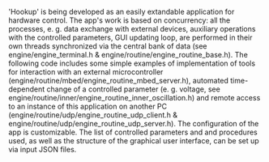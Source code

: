 'Hookup' is being developed as an easily extandable application for hardware control.
The app's work is based on concurrency: all the processes, e. g. data exchange with external devices, auxiliary operations with the controlled parameters, GUI updating loop, are performed in their own threads synchronized via the central bank of data (see engine/engine_terminal.h & engine/routine/engine_routine_base.h).
The following code includes some simple examples of implementation of tools for interaction with an external microcontroller (engine/routine/mbed/engine_routine_mbed_server.h), automated time-dependent change of a controlled parameter (e. g. voltage, see engine/routine/inner/engine_routine_inner_oscillation.h) and remote access to an instance of this application on another PC (engine/routine/udp/engine_routine_udp_client.h & engine/routine/udp/engine_routine_udp_server.h).
The configuration of the app is customizable. The list of controlled parameters and and procedures used, as well as the structure of the graphical user interface, can be set up via input JSON files.

